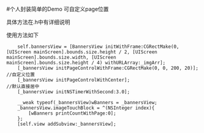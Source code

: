 #个人封装简单的Demo  可自定义page位置

具体方法在.h中有详细说明

使用方法如下
        
        self.bannersView = [BannersView initWithFrame:CGRectMake(0, [UIScreen mainScreen].bounds.size.height / 2, [UIScreen mainScreen].bounds.size.width, [UIScreen mainScreen].bounds.size.height / 4) withURLArray:_imgArr];
        [_bannersView initPageControlWithFrame:CGRectMake(0, 0, 200, 20)];   //自定义位置
        [_bannersView initPageControlWithCenter];                             //默认直接居中
        [_bannersView initNSTimerWithSecond:3.0];                          
        
        __weak typeof(_bannersView)wBanners = _bannersView;
        _bannersView.imageTouchBlock = ^(NSInteger index){
            [wBanners printCountWithPage:0];
        };
        [self.view addSubview:_bannersView];

